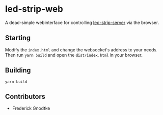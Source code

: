 # led-strip-web

A dead-simple webinterface for controlling [led-strip-server](https://github.com/Prior99/led-strip-server) via the browser.

## Starting

Modify the `index.html` and change the websocket's address to your needs.
Then run `yarn build` and open the `dist/index.html` in your browser.

## Building

```
yarn build
```

## Contributors

 - Frederick Gnodtke
